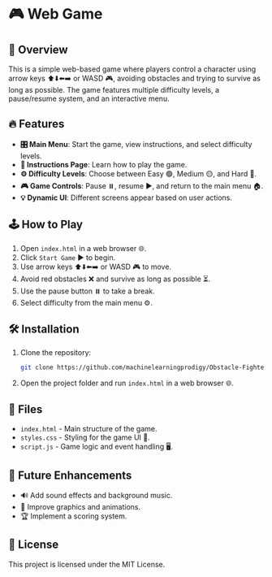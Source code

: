 # 🎮 Web Game

## 🌟 Overview
This is a simple web-based game where players control a character using arrow keys ⬆️⬇️⬅️➡️ or WASD 🎮, avoiding obstacles and trying to survive as long as possible. The game features multiple difficulty levels, a pause/resume system, and an interactive menu.

## 🔥 Features
- **🎛️ Main Menu**: Start the game, view instructions, and select difficulty levels.
- **📜 Instructions Page**: Learn how to play the game.
- **⚙️ Difficulty Levels**: Choose between Easy 🟢, Medium 🟡, and Hard 🔴.
- **🎮 Game Controls**: Pause ⏸️, resume ▶️, and return to the main menu 🏠.
- **💡 Dynamic UI**: Different screens appear based on user actions.

## 🕹️ How to Play
1. Open `index.html` in a web browser 🌐.
2. Click `Start Game` ▶️ to begin.
3. Use arrow keys ⬆️⬇️⬅️➡️ or WASD 🎮 to move.
4. Avoid red obstacles ❌ and survive as long as possible ⏳.
5. Use the pause button ⏸️ to take a break.
6. Select difficulty from the main menu ⚙️.

## 🛠️ Installation
1. Clone the repository:
   ```sh
   git clone https://github.com/machinelearningprodigy/Obstacle-Fighter.git
   ```
2. Open the project folder and run `index.html` in a web browser 🌐.

## 📂 Files
- `index.html` - Main structure of the game.
- `styles.css` - Styling for the game UI 🎨.
- `script.js` - Game logic and event handling 🖥️.

## 🚀 Future Enhancements
- 🔊 Add sound effects and background music.
- 🎨 Improve graphics and animations.
- 🏆 Implement a scoring system.

## 📜 License
This project is licensed under the MIT License.

